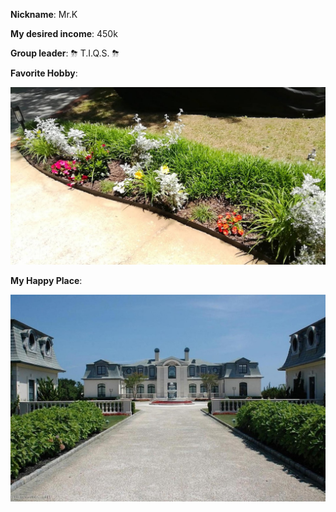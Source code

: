 **Nickname**: Mr.K

**My desired income**: 450k

**Group leader**: ⛈ T.I.Q.S. ⛈ 


**Favorite Hobby**:

![](./hobby.jpg)




**My Happy Place**:

![](./happy_place.jpg)
